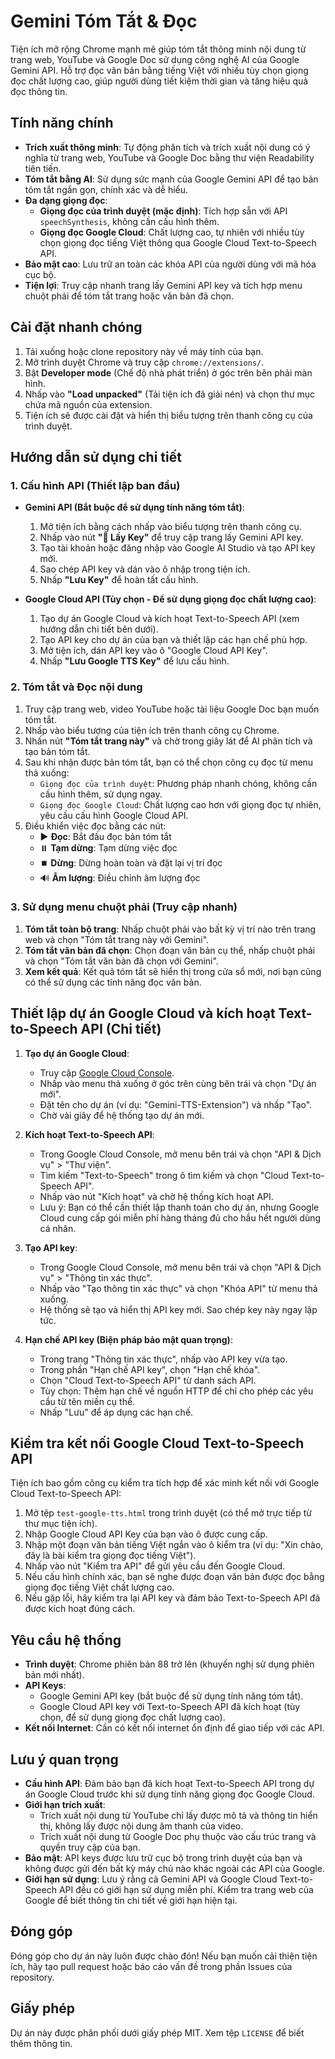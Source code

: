 # Gemini Tóm Tắt & Đọc

Tiện ích mở rộng Chrome mạnh mẽ giúp tóm tắt thông minh nội dung từ trang web, YouTube và Google Doc sử dụng công nghệ AI của Google Gemini API. Hỗ trợ đọc văn bản bằng tiếng Việt với nhiều tùy chọn giọng đọc chất lượng cao, giúp người dùng tiết kiệm thời gian và tăng hiệu quả đọc thông tin.

## Tính năng chính

- **Trích xuất thông minh**: Tự động phân tích và trích xuất nội dung có ý nghĩa từ trang web, YouTube và Google Doc bằng thư viện Readability tiên tiến.
- **Tóm tắt bằng AI**: Sử dụng sức mạnh của Google Gemini API để tạo bản tóm tắt ngắn gọn, chính xác và dễ hiểu.
- **Đa dạng giọng đọc**:
  - **Giọng đọc của trình duyệt (mặc định)**: Tích hợp sẵn với API `speechSynthesis`, không cần cấu hình thêm.
  - **Giọng đọc Google Cloud**: Chất lượng cao, tự nhiên với nhiều tùy chọn giọng đọc tiếng Việt thông qua Google Cloud Text-to-Speech API.
- **Bảo mật cao**: Lưu trữ an toàn các khóa API của người dùng với mã hóa cục bộ.
- **Tiện lợi**: Truy cập nhanh trang lấy Gemini API key và tích hợp menu chuột phải để tóm tắt trang hoặc văn bản đã chọn.

## Cài đặt nhanh chóng

1. Tải xuống hoặc clone repository này về máy tính của bạn.
2. Mở trình duyệt Chrome và truy cập `chrome://extensions/`.
3. Bật **Developer mode** (Chế độ nhà phát triển) ở góc trên bên phải màn hình.
4. Nhấp vào **"Load unpacked"** (Tải tiện ích đã giải nén) và chọn thư mục chứa mã nguồn của extension.
5. Tiện ích sẽ được cài đặt và hiển thị biểu tượng trên thanh công cụ của trình duyệt.

## Hướng dẫn sử dụng chi tiết

### 1. Cấu hình API (Thiết lập ban đầu)

- **Gemini API (Bắt buộc để sử dụng tính năng tóm tắt)**:
  1. Mở tiện ích bằng cách nhấp vào biểu tượng trên thanh công cụ.
  2. Nhấp vào nút **"🔑 Lấy Key"** để truy cập trang lấy Gemini API key.
  3. Tạo tài khoản hoặc đăng nhập vào Google AI Studio và tạo API key mới.
  4. Sao chép API key và dán vào ô nhập trong tiện ích.
  5. Nhấp **"Lưu Key"** để hoàn tất cấu hình.

- **Google Cloud API (Tùy chọn - Để sử dụng giọng đọc chất lượng cao)**:
  1. Tạo dự án Google Cloud và kích hoạt Text-to-Speech API (xem hướng dẫn chi tiết bên dưới).
  2. Tạo API key cho dự án của bạn và thiết lập các hạn chế phù hợp.
  3. Mở tiện ích, dán API key vào ô "Google Cloud API Key".
  4. Nhấp **"Lưu Google TTS Key"** để lưu cấu hình.

### 2. Tóm tắt và Đọc nội dung

1. Truy cập trang web, video YouTube hoặc tài liệu Google Doc bạn muốn tóm tắt.
2. Nhấp vào biểu tượng của tiện ích trên thanh công cụ Chrome.
3. Nhấn nút **"Tóm tắt trang này"** và chờ trong giây lát để AI phân tích và tạo bản tóm tắt.
4. Sau khi nhận được bản tóm tắt, bạn có thể chọn công cụ đọc từ menu thả xuống:
   - `Giọng đọc của trình duyệt`: Phương pháp nhanh chóng, không cần cấu hình thêm, sử dụng ngay.
   - `Giọng đọc Google Cloud`: Chất lượng cao hơn với giọng đọc tự nhiên, yêu cầu cấu hình Google Cloud API.
5. Điều khiển việc đọc bằng các nút:
   - ▶️ **Đọc**: Bắt đầu đọc bản tóm tắt
   - ⏸️ **Tạm dừng**: Tạm dừng việc đọc
   - ⏹️ **Dừng**: Dừng hoàn toàn và đặt lại vị trí đọc
   - 🔊 **Âm lượng**: Điều chỉnh âm lượng đọc

### 3. Sử dụng menu chuột phải (Truy cập nhanh)

1. **Tóm tắt toàn bộ trang**: Nhấp chuột phải vào bất kỳ vị trí nào trên trang web và chọn "Tóm tắt trang này với Gemini".
2. **Tóm tắt văn bản đã chọn**: Chọn đoạn văn bản cụ thể, nhấp chuột phải và chọn "Tóm tắt văn bản đã chọn với Gemini".
3. **Xem kết quả**: Kết quả tóm tắt sẽ hiển thị trong cửa sổ mới, nơi bạn cũng có thể sử dụng các tính năng đọc văn bản.

## Thiết lập dự án Google Cloud và kích hoạt Text-to-Speech API (Chi tiết)

1. **Tạo dự án Google Cloud**:
   - Truy cập [Google Cloud Console](https://console.cloud.google.com/).
   - Nhấp vào menu thả xuống ở góc trên cùng bên trái và chọn "Dự án mới".
   - Đặt tên cho dự án (ví dụ: "Gemini-TTS-Extension") và nhấp "Tạo".
   - Chờ vài giây để hệ thống tạo dự án mới.

2. **Kích hoạt Text-to-Speech API**:
   - Trong Google Cloud Console, mở menu bên trái và chọn "API & Dịch vụ" > "Thư viện".
   - Tìm kiếm "Text-to-Speech" trong ô tìm kiếm và chọn "Cloud Text-to-Speech API".
   - Nhấp vào nút "Kích hoạt" và chờ hệ thống kích hoạt API.
   - Lưu ý: Bạn có thể cần thiết lập thanh toán cho dự án, nhưng Google Cloud cung cấp gói miễn phí hàng tháng đủ cho hầu hết người dùng cá nhân.

3. **Tạo API key**:
   - Trong Google Cloud Console, mở menu bên trái và chọn "API & Dịch vụ" > "Thông tin xác thực".
   - Nhấp vào "Tạo thông tin xác thực" và chọn "Khóa API" từ menu thả xuống.
   - Hệ thống sẽ tạo và hiển thị API key mới. Sao chép key này ngay lập tức.

4. **Hạn chế API key (Biện pháp bảo mật quan trọng)**:
   - Trong trang "Thông tin xác thực", nhấp vào API key vừa tạo.
   - Trong phần "Hạn chế API key", chọn "Hạn chế khóa".
   - Chọn "Cloud Text-to-Speech API" từ danh sách API.
   - Tùy chọn: Thêm hạn chế về nguồn HTTP để chỉ cho phép các yêu cầu từ tên miền cụ thể.
   - Nhấp "Lưu" để áp dụng các hạn chế.

## Kiểm tra kết nối Google Cloud Text-to-Speech API

Tiện ích bao gồm công cụ kiểm tra tích hợp để xác minh kết nối với Google Cloud Text-to-Speech API:

1. Mở tệp `test-google-tts.html` trong trình duyệt (có thể mở trực tiếp từ thư mục tiện ích).
2. Nhập Google Cloud API Key của bạn vào ô được cung cấp.
3. Nhập một đoạn văn bản tiếng Việt ngắn vào ô kiểm tra (ví dụ: "Xin chào, đây là bài kiểm tra giọng đọc tiếng Việt").
4. Nhấp vào nút "Kiểm tra API" để gửi yêu cầu đến Google Cloud.
5. Nếu cấu hình chính xác, bạn sẽ nghe được đoạn văn bản được đọc bằng giọng đọc tiếng Việt chất lượng cao.
6. Nếu gặp lỗi, hãy kiểm tra lại API key và đảm bảo Text-to-Speech API đã được kích hoạt đúng cách.

## Yêu cầu hệ thống

- **Trình duyệt**: Chrome phiên bản 88 trở lên (khuyến nghị sử dụng phiên bản mới nhất).
- **API Keys**:
  - Google Gemini API key (bắt buộc để sử dụng tính năng tóm tắt).
  - Google Cloud API key với Text-to-Speech API đã kích hoạt (tùy chọn, để sử dụng giọng đọc chất lượng cao).
- **Kết nối Internet**: Cần có kết nối internet ổn định để giao tiếp với các API.

## Lưu ý quan trọng

- **Cấu hình API**: Đảm bảo bạn đã kích hoạt Text-to-Speech API trong dự án Google Cloud trước khi sử dụng tính năng giọng đọc Google Cloud.
- **Giới hạn trích xuất**: 
  - Trích xuất nội dung từ YouTube chỉ lấy được mô tả và thông tin hiển thị, không lấy được nội dung âm thanh của video.
  - Trích xuất nội dung từ Google Doc phụ thuộc vào cấu trúc trang và quyền truy cập của bạn.
- **Bảo mật**: API keys được lưu trữ cục bộ trong trình duyệt của bạn và không được gửi đến bất kỳ máy chủ nào khác ngoài các API của Google.
- **Giới hạn sử dụng**: Lưu ý rằng cả Gemini API và Google Cloud Text-to-Speech API đều có giới hạn sử dụng miễn phí. Kiểm tra trang web của Google để biết thông tin chi tiết về giới hạn hiện tại.

## Đóng góp

Đóng góp cho dự án này luôn được chào đón! Nếu bạn muốn cải thiện tiện ích, hãy tạo pull request hoặc báo cáo vấn đề trong phần Issues của repository.

## Giấy phép

Dự án này được phân phối dưới giấy phép MIT. Xem tệp `LICENSE` để biết thêm thông tin.